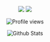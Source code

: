 <div id="stats" align="center">

<img src="https://readme-typing-svg.herokuapp.com/?color=%2336BCF7&center=true&vCenter=true&lines=Hello,%20Welcome%20in%20my%20Git%20Profile"></img>
<img src="https://readme-typing-svg.herokuapp.com/?color=%2336BCF7&center=true&vCenter=true&lines=My%20name%20is%20Wildy%20Sheverando"></img>
  
![Profile views](https://visitor-badge.glitch.me/badge?page_id=kuydev)
  
![Github Stats](https://github-readme-stats.vercel.app/api?username=kuydev&theme=blue-green&show_icons=true)

</div>
